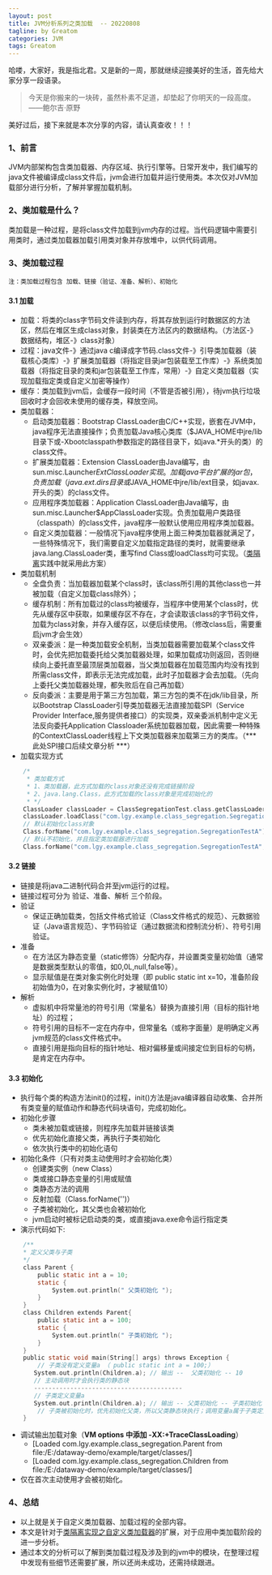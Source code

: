```yaml
---
layout: post
title: JVM分析系列之类加载  -- 20220808
tagline: by Greatom
categories: JVM
tags: Greatom
---
```


哈喽，大家好，我是指北君。又是新的一周，那就继续迎接美好的生活，首先给大家分享一段语录。

> 今天是你搬来的一块砖，虽然朴素不足道，却垫起了你明天的一段高度。——鲍尔吉·原野

美好过后，接下来就是本次分享的内容，请认真查收！！！

<!--more-->
### 1、前言

JVM内部架构包含类加载器、内存区域、执行引擎等。日常开发中，我们编写的java文件被编译成class文件后，jvm会进行加载并运行使用类。本次仅对JVM加载部分进行分析，了解并掌握加载机制。

<!--more-->
### 2、类加载是什么？

类加载是一种过程，是将class文件加载到jvm内存的过程。当代码逻辑中需要引用类时，通过类加载器加载引用类对象并存放堆中，以供代码调用。



### 3、类加载过程
`注：类加载过程包含 加载、链接（验证、准备、解析）、初始化`
#### 3.1 加载
- 加载：将类的class字节码文件读到内存，将其存放到运行时数据区的方法区，然后在堆区生成class对象，封装类在方法区内的数据结构。（方法区-》数据结构，堆区-》class对象）
- 过程：java文件-》通过java c编译成字节码.class文件-》引导类加载器（装载核心类库）-》扩展类加载器（将指定目录jar包装载至工作库）-》系统类加载器（将指定目录的类和jar包装载至工作库，常用）-》自定义类加载器（实现加载指定类或自定义加密等操作）
- 缓存：类加载到jvm后，会缓存一段时间（不管是否被引用），待jvm执行垃圾回收时才会回收未使用的缓存类，释放空间。
- 类加载器：
	- 启动类加载器：Bootstrap ClassLoader由C/C++实现，嵌套在JVM中，java程序无法直接操作；负责加载Java核心类库（$JAVA_HOME中jre/lib目录下或-Xbootclasspath参数指定的路径目录下，如java.*开头的类）的class文件。
	- 扩展类加载器：Extension ClassLoader由Java编写，由sun.misc.Launcher$ExtClassLoader实现。加载java平台扩展的jar包，负责加载（java.ext.dirs目录或$JAVA_HOME中jre/lib/ext目录，如javax.开头的类）的class文件。
	- 应用程序类加载器：Application ClassLoader由Java编写，由sun.misc.Launcher$AppClassLoader实现。负责加载用户类路径（classpath）的class文件，java程序一般默认使用应用程序类加载器。
	- 自定义类加载器：一般情况下java程序使用上面三种类加载器就满足了，一些特殊情况下，我们需要自定义加载指定路径的类时，就需要继承java.lang.ClassLoader类，重写find Class或loadClass均可实现。（[类隔离]()实践中就采用此方案）
- 类加载机制
	- 全盘负责：当加载器加载某个class时，该class所引用的其他class也一并被加载（自定义加载class除外）；
	- 缓存机制：所有加载过的class均被缓存，当程序中使用某个class时，优先从缓存区中获取，如果缓存区不存在，才会读取该class的字节码文件，加载为class对象，并存入缓存区，以便后续使用。（修改class后，需要重启jvm才会生效）
	- 双亲委派：是一种类加载安全机制，当类加载器需要加载某个class文件时，会优先把加载委托给父类加载器处理，如果加载成功则返回，否则继续向上委托直至最顶层类加载器，当父类加载器在加载范围内均没有找到所需class文件，即表示无法完成加载，此时子加载器才会去加载。（先向上委托父类加载器处理，都失败后在自己再加载）
	- 反向委派：主要是用于第三方包加载，第三方包的类不在jdk/lib目录，所以Bootstrap ClassLoader引导类加载器无法直接加载SPI（Service Provider Interface,服务提供者接口）的实现类，双亲委派机制中定义无法反向委托Application Classloader系统加载器加载，因此需要一种特殊的ContextClassLoader线程上下文类加载器来加载第三方的类库。（*** 此处SPI接口后续文章分析 ***）
- 加载实现方式
```c
	/*
	 * 类加载方式
	 * 1、类加载器，此方式加载的class对象还没有完成链接阶段
	 * 2、java.lang.Class，此方式加载的class对象是完成初始化的
	 * */
	ClassLoader classLoader = ClassSegregationTest.class.getClassLoader();
	classLoader.loadClass("com.lgy.example.class_segregation.SegregationTestA");
	// 默认初始化class对象
	Class.forName("com.lgy.example.class_segregation.SegregationTestA");
	// 默认不初始化，并且指定类加载器进行加载
	Class.forName("com.lgy.example.class_segregation.SegregationTestA", false, classLoader);
```

#### 3.2 链接
- 链接是将java二进制代码合并至jvm运行的过程。
- 链接过程可分为 验证、准备、解析 三个阶段。
- 验证
	- 保证正确加载类，包括文件格式验证（Class文件格式的规范）、元数据验证（Java语言规范）、字节码验证（通过数据流和控制流分析）、符号引用验证。
- 准备
	- 在方法区为静态变量（static修饰）分配内存，并设置类变量初始值（通常是数据类型默认的零值，如0,0L,null,false等）。
	- 显示赋值是在类对象实例化时处理（即 public static int x=10，准备阶段初始值为0，在对象实例化时，才被赋值10）
- 解析
	- 虚拟机中将常量池的符号引用（常量名）替换为直接引用（目标的指针地址）的过程；
	- 符号引用的目标不一定在内存中，但常量名（或称字面量）是明确定义再jvm规范的class文件格式中。
	- 直接引用是指向目标的指针地址、相对偏移量或间接定位到目标的句柄，是肯定在内存中。

#### 3.3 初始化
- 执行每个类的构造方法init()的过程，init()方法是java编译器自动收集、合并所有类变量的赋值动作和静态代码块语句，完成初始化。
- 初始化步骤
	- 类未被加载或链接，则程序先加载并链接该类
	- 优先初始化直接父类，再执行子类初始化
	- 依次执行类中的初始化语句
- 初始化条件（只有对类主动使用时才会初始化类）
	- 创建类实例（new Class）
	- 类或接口静态变量的引用或赋值
	- 类静态方法的调用
	- 反射加载（Class.forName('')）
	- 子类被初始化，其父类也会被初始化
	- jvm启动时被标记启动类的类，或直接java.exe命令运行指定类
- 演示代码如下:

```c
	/**
	* 定义父类与子类
	*/
	class Parent {
		public static int a = 10;
		static {
			System.out.println(" 父类初始化 ");
		}
	}
	class Children extends Parent{
		public static int a = 100;
		static {
			System.out.println(" 子类初始化 ");
		}
	}
	public static void main(String[] args) throws Exception {
		// 子类没有定义变量a （ public static int a = 100;）
	   System.out.println(Children.a); // 输出 --  父类初始化 -- 10 
	   // 主动调用时才会执行类的静态块
	   -----------------------------------------
	   // 子类定义变量a 
	   System.out.println(Children.a); // 输出 -- 父类初始化 -- 子类初始化  -- 100 
		// 子类被初始化时，优先初始化父类，所以父类静态块执行；调用变量a属于子类定义，属于主动调用，所以子类静态块执行
	}
```

- 调试输出加载对象（**VM options 中添加 -XX:+TraceClassLoading**）
	- [Loaded com.lgy.example.class_segregation.Parent from file:/E:/dataway-demo/example/target/classes/]
	- [Loaded com.lgy.example.class_segregation.Children from file:/E:/dataway-demo/example/target/classes/]
- 仅在首次主动使用才会被初始化。


### 4、总结
- 以上就是关于自定义类加载器、加载过程的全部内容。
- 本文是针对于[类隔离实现之自定义类加载器](https://blog.csdn.net/qq_39486758/article/details/125487016)的扩展，对于应用中类加载阶段的进一步分析。
- 通过本文的分析可以了解到类加载过程及涉及到的jvm中的模块，在整理过程中发现有些细节还需要扩展，所以还尚未成功，还需持续跟进。
